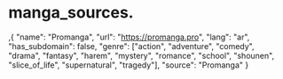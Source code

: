 # manga_sources.
,{   "name": "Promanga",   "url": "https://promanga.pro",   "lang": "ar",   "has_subdomain": false,   "genre": ["action", "adventure", "comedy", "drama", "fantasy", "harem", "mystery", "romance", "school", "shounen", "slice_of_life", "supernatural", "tragedy"],   "source": "Promanga" }
